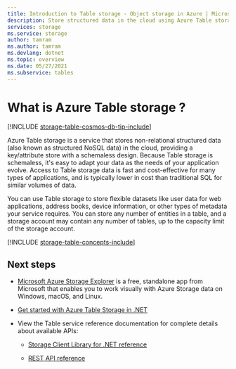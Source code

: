 ```yaml
---
title: Introduction to Table storage - Object storage in Azure | Microsoft Docs
description: Store structured data in the cloud using Azure Table storage, a NoSQL data store.
services: storage
ms.service: storage
author: tamram
ms.author: tamram
ms.devlang: dotnet
ms.topic: overview
ms.date: 05/27/2021
ms.subservice: tables
---
```


# What is Azure Table storage ? 

[!INCLUDE [storage-table-cosmos-db-tip-include](../../../includes/storage-table-cosmos-db-tip-include.md)]

Azure Table storage is a service that stores non-relational structured data (also known as structured NoSQL data) in the cloud, providing a key/attribute store with a schemaless design. Because Table storage is schemaless, it's easy to adapt your data as the needs of your application evolve. Access to Table storage data is fast and cost-effective for many types of applications, and is typically lower in cost than traditional SQL for similar volumes of data.

You can use Table storage to store flexible datasets like user data for web applications, address books, device information, or other types of metadata your service requires. You can store any number of entities in a table, and a storage account may contain any number of tables, up to the capacity limit of the storage account.

[!INCLUDE [storage-table-concepts-include](../../../includes/storage-table-concepts-include.md)]

## Next steps

* [Microsoft Azure Storage Explorer](../../vs-azure-tools-storage-manage-with-storage-explorer.md) is a free, standalone app from Microsoft that enables you to work visually with Azure Storage data on Windows, macOS, and Linux.

* [Get started with Azure Table Storage in .NET](../../cosmos-db/tutorial-develop-table-dotnet.md)

* View the Table service reference documentation for complete details about available APIs:

    * [Storage Client Library for .NET reference](/dotnet/api/overview/azure/storage)

    * [REST API reference](/rest/api/storageservices/)